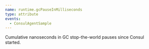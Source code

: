 ```yaml
---
name: runtime.gcPauseInMilliseconds
type: attribute
events:
  - ConsulAgentSample
---
```


Cumulative nanoseconds in GC stop-the-world pauses since Consul started.